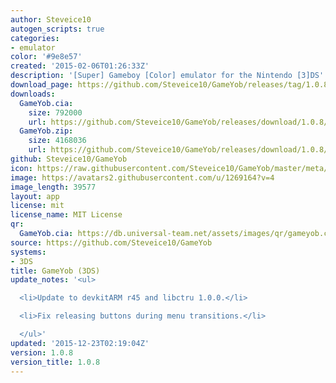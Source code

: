 ```yaml
---
author: Steveice10
autogen_scripts: true
categories:
- emulator
color: '#9e8e57'
created: '2015-02-06T01:26:33Z'
description: '[Super] Gameboy [Color] emulator for the Nintendo [3]DS'
download_page: https://github.com/Steveice10/GameYob/releases/tag/1.0.8
downloads:
  GameYob.cia:
    size: 792000
    url: https://github.com/Steveice10/GameYob/releases/download/1.0.8/GameYob.cia
  GameYob.zip:
    size: 4168036
    url: https://github.com/Steveice10/GameYob/releases/download/1.0.8/GameYob.zip
github: Steveice10/GameYob
icon: https://raw.githubusercontent.com/Steveice10/GameYob/master/meta/icon_3ds.png
image: https://avatars2.githubusercontent.com/u/1269164?v=4
image_length: 39577
layout: app
license: mit
license_name: MIT License
qr:
  GameYob.cia: https://db.universal-team.net/assets/images/qr/gameyob.cia.png
source: https://github.com/Steveice10/GameYob
systems:
- 3DS
title: GameYob (3DS)
update_notes: '<ul>

  <li>Update to devkitARM r45 and libctru 1.0.0.</li>

  <li>Fix releasing buttons during menu transitions.</li>

  </ul>'
updated: '2015-12-23T02:19:04Z'
version: 1.0.8
version_title: 1.0.8
---
```

